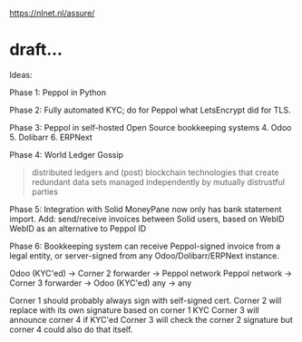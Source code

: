 https://nlnet.nl/assure/

# draft...

Ideas:

Phase 1:
Peppol in Python

Phase 2:
Fully automated KYC; do for Peppol what LetsEncrypt did for TLS.

Phase 3:
Peppol in self-hosted Open Source bookkeeping systems
4. Odoo
5. Dolibarr
6. ERPNext


Phase 4:
World Ledger Gossip

>  distributed ledgers and (post) blockchain technologies that create redundant data sets managed independently by mutually distrustful parties

Phase 5:
Integration with Solid
MoneyPane now only has bank statement import. Add: send/receive invoices between Solid users, based on WebID
WebID as an alternative to Peppol ID

Phase 6:
Bookkeeping system can receive Peppol-signed invoice from a legal entity, or server-signed from any Odoo/Dolibarr/ERPNext instance.

Odoo (KYC'ed) -> Corner 2 forwarder -> Peppol network
Peppol network -> Corner 3 forwarder -> Odoo (KYC'ed)
any -> any

Corner 1 should probably always sign with self-signed cert.
Corner 2 will replace with its own signature based on corner 1 KYC
Corner 3 will announce corner 4 if KYC'ed
Corner 3 will check the corner 2 signature but corner 4 could also do that itself.